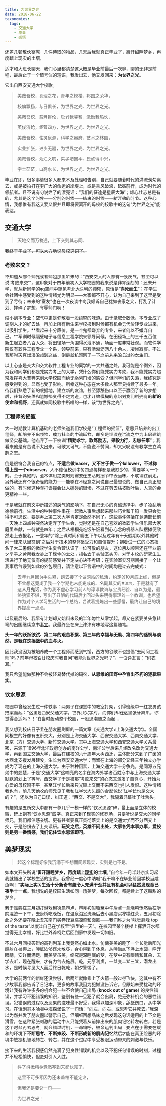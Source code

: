 ```yaml
---
title: 为世界之光
date: 2018-06-22
taxonomies:
  tags: 
    - 交通大学
    - 毕业
    - 感悟
---
```


还差几顿散伙宴席，几件待取的物品，几天后我就真正毕业了，离开甜睡梦乡，再度踏上现实的土壤。

适才和大班长聊天，我们心里都清楚这大概是毕业前最后一次聊，聊的无非是前程，最后止于一个暗号似的短语，我发出去，他又发回来：**为世界之光**。

它出自西安交通大学校歌。

> 美哉吾校，真理之花，青年之模楷，邦国之荣华，
>
> 校旗飘扬，与日俱长，为世界之光，为世界之光。
>
> 美哉吾校，鼓舞群伦，启发我睿智，激励我热忱，
>
> 英俊济跄，经营四方，为世界之光，为世界之光。
>
> 
>
> 美哉吾校，性灵泉源，科学之奥府，艺术之林园，
>
> 实业扩张，进步无疆，为世界之光，为世界之光。
>
> 美哉吾校，灿烂文明，实学培国本，民族得中兴，
>
> 宇土茫茫，山高水长，为世界之光，为世界之光。

毕业在即，很多事情很多人都来不及处理和告别，自己就要随着时代的洪流匆匆离去，或是被拍打在更广大的命运的岸堤上，或是乘风破浪，砥砺前行，成为时代的领航者。且不说有句说烂了的漂亮话：”我们的征途是星辰大海“；雄心壮志总是有的，尤其是这个时候——分别的时候——结束的时候——新开始的时节。这种心情，我想惟有我这又爱又恨并且即将要离开的母校的校歌中的这句“为世界之光”能表达。

<!--more-->

## 交通大学

> 天地交而万物通，上下交则其志同。

~~我终于毕业了，可以大方地说母校这词了。~~

### 考败来交？

不知道从哪个师兄或者师姐那里听来的：“西安交大的人都有一股戾气，甚至可以说‘考败来交’”，这印象对于四年前初入大学校园的我来说是非常深刻的：还未开学，就从新同学的qq空间中窥见考北大失利的抑郁，原话是“**向死而生**”；在学生会社团中感受到的这种情绪尤为明显——大家都不开心，认为自己来到了这里是受到了亏待；未来的“室友”也在一次夜谈中向我倾诉自己犹如丧家之犬，打乱了计划、摔碎了梦想、有辱师门啊！

缩小到本专业：空气中更是弥散着一股绝望的味道。由于录取分数低，本专业成了调剂人才的好去处，再加上所有新生来学校报到时候都有机会无代价转专业进来，以吸引学生。**看起来十分廉价，是一个鬼都嫌弃的专业，来者何以不嫌弃自己。**军训时候隔壁电子与信息工程学院来领导问候，在田径场上的三千五百位新生起立者八百人众，将田径场一角围得水泄不通，场面一度非常壮观。而软件学院仅有软件工程专业一个系，领导前来，只有淅淅沥沥八十余人，凄惨寂寥。不过我那时天真烂漫没想到这些，倒是趁机观察了一下之前从来没见过的女生们。

以上心态是交大和交大软件工程专业的同学的一大共通之处，我可能是个例外，因为我和同学们都是凭实力考上的大学，凭什么你们能凭实力考败，我不能凭实力超常发挥喜大普奔来到大学校园而绝无忝列门墙的感受？但同学们的失落，我终究是感受得到的，显然也受了影响。所幸这种心态在大多数人那里只持续了最多一年。待我们熟悉了新的根据地，建立新的友谊，甚至舔舐伤口以至于赢回了新的梦想后，往昔的失落和遗憾都变得不足为道，也才开始模糊的意识到我们所拥有的**新的使命和视野**，还真就如同校歌中所唱的一样，该“为世界之光”。

### 工程师的摇篮

大一时期教计算机基础的老师笑道我们学校是“工程师的摇篮”，意思只培养的出工程师，却培养不出领袖，成为社会的中流砥柱，却多是埋没在洪流之中为上层建筑做坚实基础。他点评了一下校训“**精勤求学，敦笃励志，果毅力行，忠恕任事**”；我看来他是有苦说不太出来，可歌又可气，不能说不赞同，却又兴叹没有教学生立鸿鹄之志。

倒是很符合我自己的特点，**不适合做leader，又不甘于做一个follower，不过称得上是一个observer**，人不傻但校训中的四点每样都是我缺少的，需要学习一个的。至于其他的，道术体用之类的则需要在生活的细节中去品味，不耽误往前走，另外我还有个很奇怪的能力——能够在不经意之间说自己最想说的、做自己真正想做的，有时候这种误打误撞会让人磕碰的很惨，不过在剪去枯枝败叶后，人真的会更精神一些。

于是我就在前文中所描述的戾气的影响下，在自己无心的真诚选择中，步子凌乱地徐徐前行。生活中的种种事件串在一起教人事后想起来那些巧合和千钧一发只会觉得不可思议，要是再上第二次大学肯定是全然不同了。这些事件包括在竞选部长前一天晚上四点钟突然决定弃了学生会，觉得还是在自己喜欢的微软学生俱乐部大家庭里奉献，一待就是四年；之后从梧桐苑吃饭午饭看到心心念的机器人队摆摊便欣然走上去报名，一整年的“除上课时间和周五下午以及过年有十天假期以外其他时间一律来队里签到”之后对于技术的整体感受力和自信提升；抱着试一试的心态报名了大二暑假的微软学生夏令营认识了一位可敬的朋友，这位朋友顺带还在毕业前夕举手之劳帮我安排上了现今的去处；报名去了实验室实习，对于本校的研究生生活进行了绝无仅有的提前感受并下定决心决不考研；在实验室实习期间接了一个让我事后气馁到如此的外包项目，请注意以下言语中的时间均是过去完成式：

> 去年九月因为手头紧，跑去接了个做网站的私活，约定的10月底上线，但是不曾想这竟成了我一个学期也未能完成的、名副其实的`焦油坑`，于是就有了这**人月鬼话**，作为我不虚心学习前人的谆谆教诲与宝贵经验、自以为是，最终狼狈不堪，写出了丑陋的代码后才回过头来明得事理的一个教训。也希望作为对个人学习生活的一个总结，尝试着提炼出一些感悟，最终让自己的境界提高一点点。

以及最后的、我早有计划却又始料未及的半年匆忙从零学起，却又在紧要关头急转弯的出国继续念书[事宜](http://blog.thrimbda.com/2017/12/10/%E8%A1%8C%E7%99%BE%E9%87%8C%E8%80%85%E5%8D%8A%E4%B9%9D%E5%8D%81/)。我最终坐在床上津津有味地写这篇随笔。

**头一年的跃跃欲试、第二年的艰苦积累、第三年的幸福与无助、第四年的迷惘与淡然，是我在这摇篮中的血与火。**

因此我没因为被培养成一个工程师而感到气馁，西方的谷歌不也提倡“去问问工程师”吗？前年母校百廿校庆时我自问“我能为世界之光吗？”，一位诤友言：“码农耳。”

我只希望能做那种不会被轻易替代掉的码农，**从思维的田野中孕育出不朽的逻辑果实**。

### 饮水思源

校园中曾经发生过一件轶事：两男子在课堂中的教室打架，引得班级中一红衣男孩拍案而起：“这里是西安交通大学，世界顶尖学府，而你们却在这里张牙舞爪，你觉得合适吗？！”在当时轰动整个校园，一股思潮随之而起...

我又想到校庆日子里在朋友圈刷屏的一篇文章《交通大学&ne;上海交通大学》。全国同根生的好像有五所交大，分别是上海交通大学、西安交通大学、西南交通大学、北京（方）交通大学、新竹交通大学。其中上海交通大学和西安交通大学关系最密，来源于1896年北洋政府创办的南洋公学，南洋公学后来几经改名改为交通大学，再到国立交通大学，最后在建校的六十周年大树西迁，主体部分来到了广袤的大西北支援发展建设，生长为西安交通大学；而留在上海的部分又经三年独立办学成为了现在的上海交通大学。由于种种因素，上海交通大学十分争光，是同源五兄弟中的翘楚，于是“交通大学”这响亮的名字在海内外学者百姓心中与上海交通大学默默的划上了等号。西交学子于是被那“考败来交”的心态又激发了自尊心，开始为心爱的母校鸣不平，甚至江学长后来只光顾上交而不来西交也引人发恨。这种情绪我也有，前几天他校的师兄见了我和江学长大头照的合影惊说“江学长也是交大的？”，还以为自己口误，纠正道：“西交，不是交大”，我隔着屏幕吐了吐舌头。

有趣的是五所交大中都有一尊几乎一模一样的“饮水思源”碑，最上面是立体的校徽，碑上刻有“饮水思源”四字。真正来到了现实的修罗场，只要听说是交大的同学师兄，我们都倍感亲切。更有甚者要真正贯彻落实上的是交通大学而不分西交上交，于是纷纷去了上交读研。**玩笑之后，英雄不问出处，大家各凭本事办事，爱校则是另一番情感，我们记住饮水思源即可。**

## 美梦现实

> 起这个标题好像我沉溺于空想而罔顾现实，实则是也不是。

如本文开头所说“**离开甜睡梦乡，再度踏上[现实](http://blog.thrimbda.com/2018/03/08/'Tis-not-through-envy-of-thy-happy-lot/)的土壤**。”自今年一月半赴京实习起我就悟出了学校生活的宝贵。我曾经一度心中呐喊“我干嘛不在毕业前回学校当咸鱼啊！”**实际上实习生活十分新奇有趣令人充满干劲并且有机会可以猛然发现竟已夜半十一点**。我想说的是校园生活如同一场美梦，每次回校，都是续上了这酣甜的梦乡。

我于是要在三月初打游戏到凌晨四点，四月初酣睡至中午后点一盒烧鸭饭然后在学院混迹一下午，去康桥吃晚饭，在温泉浴室洗澡后去小黑店买柠檬红茶，五月初除此之外还要在晚上去东南门买卷馍豆腐凉菜和面筋——我们称之为“味觉巅峰 top of the taste”以度过自己在学校里“典型的一天”。在校园里某个楼梯上挥洒汗水都觉得无比幸福，好比世外斧柯烂后回到家中发现一切如旧。

不过六月回校答辩的高列列车上我竟然心如止水。仿佛美美的睡了一个长觉后阳光照射在被褥上，睡眠浓郁还未散尽，身心得到了休息，从睡海底下浮上水面，睁开眼睛，安详而满足。而美梦虽美，终究是深睡眠的梦，在梦中只有眼睛和耳朵，去学去听，现在醒来，才有力气去施展。乾，元亨利贞，一爻变二爻三爻，潜龙出水，是时候寻见大人而后终日乾乾，朝夕警惕了。

大学的前两年的新鲜还没尝够，后两年就像乘上了火箭一般过得飞快，这其中有不少故事我都告诉了日记本，更多的故事我因为犯懒没告诉它。但原始未受扰动的环境让我有许许多多的机会犯一些不会使自己出局 (**knock out of game**) 的良性错误，并学习不犯错误的知识，鉴别有些一旦犯了就会出局，绝无弥补机会的恶性错误。犯错误的过程以及恶果的滋味最不好受，我得以加深印象，舔舐伤口，从中学习。在话剧哥本哈根中海森堡说了一句话：“向左、向右、或思考它并死去。”我深以为然并发了朋友圈以警示自己，但细细回想品味之后发现这句话适用的上下文是滑雪，在这种紧张刺激的运动中人只能凭着从前摔出来的肌肉记忆转左转右，若是这个时候再去思考，就会错过时机，一命呜呼，被命运判出局；要点在于需要在缓和的环境下**不断思考、不断摔跤、不断形成新的肌肉记忆**然后才能在真正险恶的环境中敏捷机智地转左、转右，并在这个过程中享受极限运动带来的刺激与快乐。

接下来的生活我预感仍然充满了犯良性错误的机会以及不犯任何错误的时刻，过程并不轻松愉快，但绝对引人入胜。

> 抖了抖擞精神竟然写到天都快亮了。
>
> 这里不可多写因为还未盖棺不能定论，
>
> 但我还是要说一句——
>
> 为世界之光！